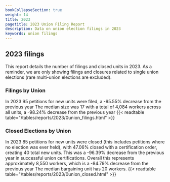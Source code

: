 ```yaml
---
bookCollapseSection: true
weight: 14
title: 2023
pagetitle: 2023 Union Filing Report
description: Data on union election filings in 2023
keywords: union filings
---
```


## 2023 filings

This report details the number of filings and closed units in 2023. As a reminder, we are only showing filings and closures related to single union elections (rare multi-union elections are excluded).

### Filings by Union
In 2023 95 petitions for new units were filed, a -95.55% decrease from the previous year The median size was 17 with a total of 4,084 workers across all units, a -98.24% decrease from the previous year
{{< readtable table="/tables/reports/2023/0union_filings.html" >}}

### Closed Elections by Union
In 2023 85 petitions for new units were closed (this includes petitions where no election was ever held), with 47.06% closed with a certification order, creating 40 total new units. This was a -96.39% decrease from the previous year in successful union certifications. Overall this represents approximately 8,550 workers, which is a -84.79% decrease from the previous year The median bargaining unit has 20 workers.
{{< readtable table="/tables/reports/2023/0union_closed.html" >}}
